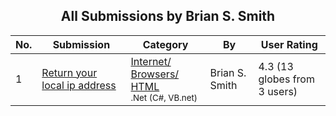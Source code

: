 ﻿<div align="center">

## All Submissions by Brian S\. Smith

</div>

No.  | Submission | Category | By   | User Rating
---- | ---------- | -------- | ---- | -----------
1 | [Return your local ip address<br />](https://github.com/Planet-Source-Code/brian-s-smith-return-your-local-ip-address__10-838) | [Internet/ Browsers/ HTML<br /><sup>.Net (C#, VB.net)</sup>](../ByCategory/internet-browsers-html__10-9.md) | Brian S\. Smith | 4.3 (13 globes from 3 users)
